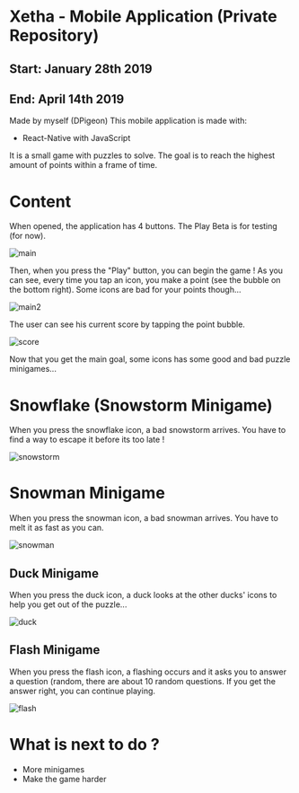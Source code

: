 # Xetha - Mobile Application (Private Repository) 
## Start: January 28th 2019
## End: April 14th 2019
Made by myself (DPigeon)
This mobile application is made with:

- React-Native with JavaScript

It is a small game with puzzles to solve. The goal is to reach the highest amount of points within a frame of time.

# Content

When opened, the application has 4 buttons. The Play Beta is for testing (for now).

![main](https://user-images.githubusercontent.com/37888675/55372701-a33b1600-54d0-11e9-9f23-7d310e5e8680.png)

Then, when you press the "Play" button, you can begin the game ! As you can see, every time you tap an icon, you make a point
(see the bubble on the bottom right). Some icons are bad for your points though...

![main2](https://user-images.githubusercontent.com/37888675/55372735-c5cd2f00-54d0-11e9-80d0-b522888c99d0.png)

The user can see his current score by tapping the point bubble.

![score](https://user-images.githubusercontent.com/37888675/55372833-0cbb2480-54d1-11e9-89fe-05cd2441f193.png)

Now that you get the main goal, some icons has some good and bad puzzle minigames... 

# Snowflake (Snowstorm Minigame)

When you press the snowflake icon, a bad snowstorm arrives. You have to find a way to escape it before its too late !

![snowstorm](https://user-images.githubusercontent.com/37888675/55372932-73d8d900-54d1-11e9-8460-d46352cb7bfc.png)

# Snowman Minigame

When you press the snowman icon, a bad snowman arrives. You have to melt it as fast as you can.

![snowman](https://user-images.githubusercontent.com/37888675/55372959-91a63e00-54d1-11e9-9075-7462fd4f8c13.png)

## Duck Minigame

When you press the duck icon, a duck looks at the other ducks' icons to help you get out of the puzzle...

![duck](https://user-images.githubusercontent.com/37888675/56100407-5569d900-5ee6-11e9-98e4-fb72b89fcb50.png)


## Flash Minigame

When you press the flash icon, a flashing occurs and it asks you to answer a question (random, there are about 10 random questions. If you get the answer right, you can continue playing.

![flash](https://user-images.githubusercontent.com/37888675/56100408-5569d900-5ee6-11e9-91ed-8d97663c9c9a.png)

# What is next to do ?
- More minigames
- Make the game harder


